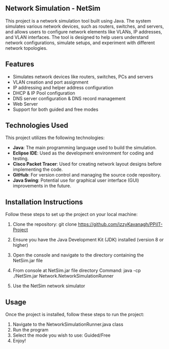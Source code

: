 ## Network Simulation - NetSim
This project is a network simulation tool built using Java. 
The system simulates various network devices, such as routers, switches, and servers, 
and allows users to configure network elements like VLANs, IP addresses, and VLAN interfaces. 
The tool is designed to help users understand network configurations, simulate setups, 
and experiment with different network topologies.

## Features

- Simulates network devices like routers, switches, PCs and servers
- VLAN creation and port assignment
- IP addressing and helper address configuration
- DHCP & IP Pool configuration
- DNS server configuration & DNS record management
- Web Server
- Support for both guided and free modes

## Technologies Used
This project utilizes the following technologies:
- **Java**: The main programming language used to build the simulation.
- **Eclipse IDE**: Used as the development environment for coding and testing.
- **Cisco Packet Tracer**: Used for creating network layout designs before implementing the code.
- **GitHub**: For version control and managing the source code repository.
- **Java Swing**: Potential use for graphical user interface (GUI) improvements in the future.

## Installation Instructions
Follow these steps to set up the project on your local machine:

1. Clone the repository:
git clone https://github.com/izzyKavanagh/PPiIT-Project

2. Ensure you have the Java Development Kit (JDK) installed (version 8 or higher)

3. Open the console and navigate to the directory containing the NetSim.jar file  

4. From console at NetSim.jar file directory 
Command: java -cp ./NetSim.jar Network.NetworkSimulationRunner 

5. Use the NetSim network simulator

## Usage
Once the project is installed, follow these steps to run the project:
1. Navigate to the NetworkSimulationRunner.java class
2. Run the program
3. Select the mode you wish to use: Guided/Free
4. Enjoy!